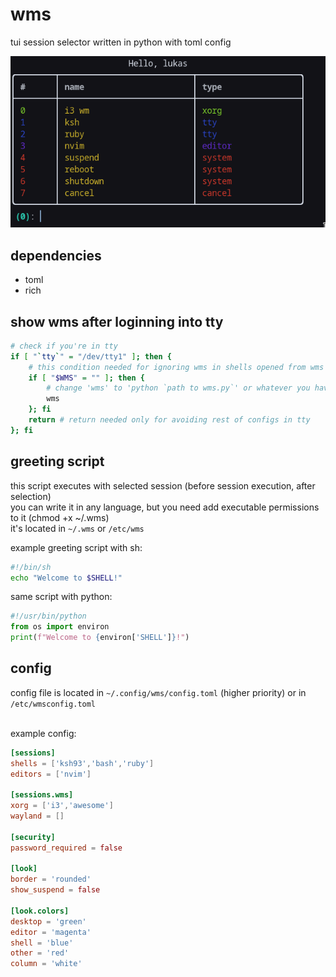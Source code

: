 # wms

tui session selector written in python with toml config

<img src="screenshot.png"/>

## dependencies

* toml
* rich

## show wms after loginning into tty

```sh
# check if you're in tty
if [ "`tty`" = "/dev/tty1" ]; then {
	# this condition needed for ignoring wms in shells opened from wms
	if [ "$WMS" = "" ]; then {
		# change 'wms' to 'python `path to wms.py`' or whatever you have wms
		wms
	}; fi
	return # return needed only for avoiding rest of configs in tty
}; fi
```

## greeting script

this script executes with selected session (before session execution, after selection)<br/>
you can write it in any language, but you need add executable permissions to it (chmod +x ~/.wms)<br/>
it's located in `~/.wms` or `/etc/wms`<br/>

example greeting script with sh:
```sh
#!/bin/sh
echo "Welcome to $SHELL!"
```
same script with python:
```py
#!/usr/bin/python
from os import environ
print(f"Welcome to {environ['SHELL']}!")
```

## config

config file is located in `~/.config/wms/config.toml` (higher priority)
or in `/etc/wmsconfig.toml`<br/>
<br/>

example config:
```toml
[sessions]
shells = ['ksh93','bash','ruby']
editors = ['nvim']

[sessions.wms]
xorg = ['i3','awesome']
wayland = []

[security]
password_required = false

[look]
border = 'rounded'
show_suspend = false

[look.colors]
desktop = 'green'
editor = 'magenta'
shell = 'blue'
other = 'red'
column = 'white'
```
